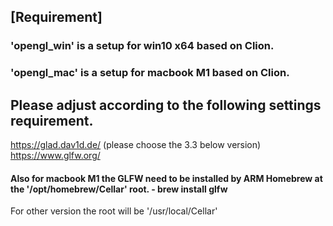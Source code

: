 ## [Requirement]
### 'opengl_win' is a setup for win10 x64 based on Clion. 

### 'opengl_mac' is a setup for macbook M1 based on Clion.

## Please adjust according to the following settings requirement.
https://glad.dav1d.de/ (please choose the 3.3 below version)
https://www.glfw.org/ 

#### Also for macbook M1 the GLFW need to be installed by ARM Homebrew at the '/opt/homebrew/Cellar' root. - brew install glfw
For other version the root will be '/usr/local/Cellar'
